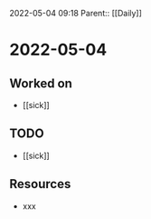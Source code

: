 2022-05-04 09:18
Parent:: [[Daily]]

# 2022-05-04

## Worked on

- [[sick]]

## TODO

- [[sick]]

## Resources

- xxx

